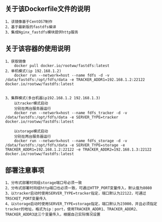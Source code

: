 关于该Dockerfile文件的说明
-------
    1、该镜像基于CentOS7制作
    2、基于最新版的fastdfs编译
    3、集成Nginx_fastdfs模块提供http服务
关于该容器的使用说明
-------
    1、获取镜像
        docker pull docker.io/rootww/fastdfs:latest
    2、单机模式(ip 192.168.1.2)
        docker run --network=host --name fdfs -d -v /data/fastdfs:/opt/fdfs/data -e TRACKER_ADDR1=192.168.1.2:22122  docker.io/rootww/fastdfs:latest

    
    3、集群模式(多台机器ip192.168.1.2 192.168.1.3)
        以tracker模式启动
        分别在两台服务器运行
        docker run --network=host --name fdfs_tracker -d -v /data/fastdfs:/opt/fdfs/data -e SERVER_TYPE=tracker docker.io/rootww/fastdfs:latest
    
        以storage模式启动
        分别在两台服务器运行
        docker run --network=host --name fdfs_storage -d -v /data/fastdfs:/opt/fdfs/data -e SERVER_TYPE=storage -e TRACKER_ADDR1=192.168.1.2:22122 -e TRACKER_ADDR2=192.168.1.3:22122 docker.io/rootww/fastdfs:latest
部署注意事项
----------
    1、分布式部署时同组storage端口号必须一致
    2、分布式部署时同组http端口也必须一致，可通过HTTP_PORT变量传入，默认值为8080
    3、以tracker启动时使用SERVER_TYPE=tracker指定，端口默认为22122，可通过TRSCKET_PORT变量传入
    4、以storage启动时使用SERVER_TYPE=storage指定，端口默认为23000，并且必须指定tracker的地址，格式为ip：port，使用TRACKER_ADDR1、TRACKER_ADDR2、TRACKER_ADDR3这三个变量传入，根据自己实际情况设置
